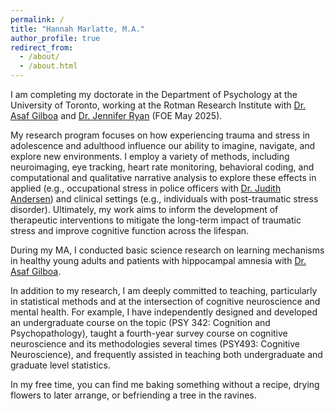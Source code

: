 ```yaml
---
permalink: /
title: "Hannah Marlatte, M.A."
author_profile: true
redirect_from: 
  - /about/
  - /about.html
---
```


I am completing my doctorate in the Department of Psychology at the University of Toronto, working at the Rotman Research Institute with [Dr. Asaf Gilboa](https://www.gilboalab.ca) and [Dr. Jennifer Ryan](https://drjenryan.com) (FOE May 2025). 

My research program focuses on how experiencing trauma and stress in adolescence and adulthood influence our ability to imagine, navigate, and explore new environments. I employ a variety of methods, including neuroimaging, eye tracking, heart rate monitoring, behavioral coding, and computational and qualitative narrative analysis to explore these effects in applied (e.g., occupational stress in police officers with [Dr. Judith Andersen](https://www.hartlab.net)) and clinical settings (e.g., individuals with post-traumatic stress disorder). Ultimately, my work aims to inform the development of therapeutic interventions to mitigate the long-term impact of traumatic stress and improve cognitive function across the lifespan. 

During my MA, I conducted basic science research on learning mechanisms in healthy young adults and patients with hippocampal amnesia with [Dr. Asaf Gilboa](https://www.gilboalab.ca).

In addition to my research, I am deeply committed to teaching, particularly in statistical methods and at the intersection of cognitive neuroscience and mental health. For example, I have independently designed and developed an undergraduate course on the topic (PSY 342: Cognition and Psychopathology), taught a fourth-year survey course on cognitive neuroscience and its methodologies several times (PSY493: Cognitive Neuroscience), and frequently assisted in teaching both undergraduate and graduate level statistics. 

In my free time, you can find me baking something without a recipe, drying flowers to later arrange, or befriending a tree in the ravines. 
